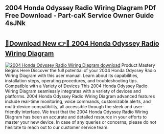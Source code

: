 ## 2004 Honda Odyssey Radio Wiring Diagram PDf Free Download - Part-caK Service Owner Guide 4sJNk

# <h2><a href="http://dfrbnj.blite.top/?on=2004+Honda+Odyssey+Radio+Wiring+Diagram">🔗Download New 👉🔴 2004 Honda Odyssey Radio Wiring Diagram</a></h2>

[![2004 Honda Odyssey Radio Wiring Diagram download](https://i.imgur.com/lujVjoI.png)](http://dfrbnj.blite.top/?on=2004+Honda+Odyssey+Radio+Wiring+Diagram)
Product Mastery Begins Here Discover the full potential of your 2004 Honda Odyssey Radio Wiring Diagram with this user manual. Learn about its capabilities, installation steps, operating procedures, and troubleshooting tips. Compatible with a Variety of Devices This 2004 Honda Odyssey Radio Wiring Diagram seamlessly integrates with a variety of devices and platforms. 2004 Honda Odyssey Radio Wiring Diagram advanced features include real-time monitoring, voice commands, customizable alerts, and multi-device compatibility, all accessible through the sleek and user-friendly interface. We trust that the 2004 Honda Odyssey Radio Wiring Diagram has been an accurate and detailed resource in your efforts to master your new device. In case of any queries or concerns, please do not hesitate to reach out to our customer service team.
